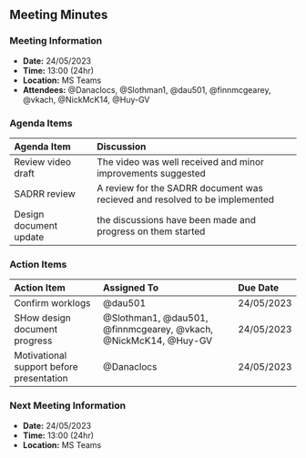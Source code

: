 ## Meeting Minutes
### Meeting Information
* **Date:** 24/05/2023
* **Time:** 13:00 (24hr)
* **Location:** MS Teams
* **Attendees:** @Danaclocs, @Slothman1, @dau501, @finnmcgearey, @vkach, @NickMcK14, @Huy-GV

### Agenda Items
|Agenda Item|Discussion|
|:-|:-|
|Review video draft|The video was well received and minor improvements suggested|
|SADRR review|A review for the SADRR document was recieved and resolved to be implemented|
|Design document update|the discussions have been made and progress on them started|

### Action Items
|Action Item|Assigned To|Due Date|
|:-|:-|:-|
|Confirm worklogs|@dau501|24/05/2023|
|SHow design document progress|@Slothman1, @dau501, @finnmcgearey, @vkach, @NickMcK14, @Huy-GV|24/05/2023|
|Motivational support before presentation|@Danaclocs|24/05/2023|

### Next Meeting Information
* **Date:** 24/05/2023
* **Time:** 13:00 (24hr)
* **Location:** MS Teams
